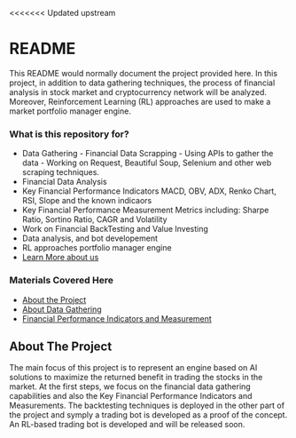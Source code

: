 <<<<<<< Updated upstream 
# README # 
 
This README would normally document the project provided here. In this project, in addition to data gathering techniques, 
the process of financial analysis in stock market and cryptocurrency network will be analyzed. 
Moreover, Reinforcement Learning (RL) approaches are used to make a market portfolio manager engine. 
 
 
 
### What is this repository for? ### 
 
* Data Gathering - Financial Data Scrapping - Using APIs to gather the data - Working on Request, Beautiful Soup, Selenium and other web scraping techniques. 
* Financial Data Analysis 
* Key Financial Performance Indicators MACD, OBV, ADX, Renko Chart, RSI, Slope and the known indicaors 
* Key Financial Performance Measurement Metrics including: Sharpe Ratio, Sortino Ratio, CAGR and Volatility 
* Work on Financial BackTesting and Value Investing 
* Data analysis, and bot developement 
* RL approaches portfolio manager engine 
* [Learn More about us](https://bituniex.com/) 
 
 
### Materials Covered Here ### 
- [About the Project](#About-the-Project) 
- [About Data Gathering](#About-Data-Gathering) 
- [Financial Performance Indicators and Measurement](#Financial-Performance-Indicators-and-Measurement) 
 
## About The Project 
The main focus of this project is to represent an engine based on AI solutions to maximize the returned benefit in trading the stocks in the market. At the first steps, we focus on the financial data gathering capabilities and also the Key Financial Performance Indicators and Measurements. The backtesting techniques is deployed in the other part of the project and symply a trading bot is developed as a proof of the concept. 
An RL-based trading bot is developed and will be released soon. 

 